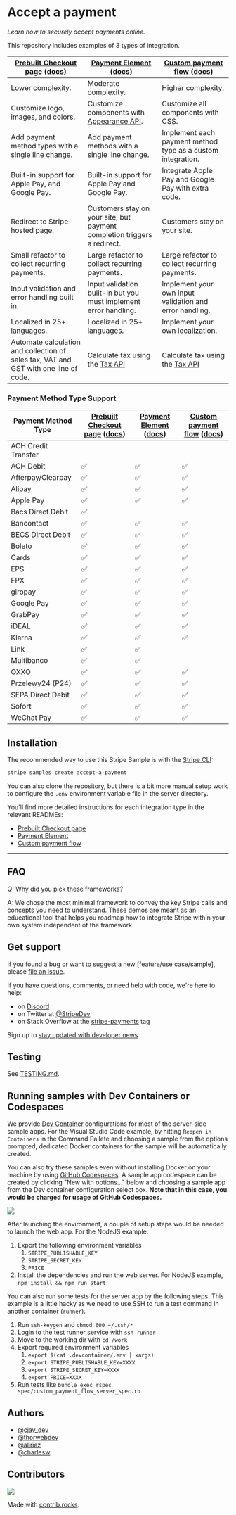 # Accept a payment

_Learn how to securely accept payments online._

This repository includes examples of 3 types of integration.

|[Prebuilt Checkout page](./prebuilt-checkout-page) ([docs](https://stripe.com/docs/payments/accept-a-payment?ui=checkout))| [Payment Element](./payment-element) ([docs](https://stripe.com/docs/payments/accept-a-payment?platform=web&ui=elements)) | [Custom payment flow](./custom-payment-flow) ([docs](https://stripe.com/docs/payments/accept-card-payments?platform=web&ui=elements)) |
|---|---|---|
| Lower complexity. | Moderate complexity. | Higher complexity. |
| Customize logo, images, and colors. | Customize components with [Appearance API](https://stripe.com/docs/stripe-js/appearance-api). | Customize all components with CSS. |
| Add payment method types with a single line change. | Add payment methods with a single line change. | Implement each payment method type as a custom integration. |
| Built-in support for Apple Pay, and Google Pay. | Built-in support for Apple Pay and Google Pay. | Integrate Apple Pay and Google Pay with extra code.|
| Redirect to Stripe hosted page. | Customers stay on your site, but payment completion triggers a redirect. |Customers stay on your site. |
| Small refactor to collect recurring payments. | Large refactor to collect recurring payments. | Large refactor to collect recurring payments. |
| Input validation and error handling built in. | Input validation built-in but you must implement error handling. | Implement your own input validation and error handling. |
| Localized in 25+ languages. | Localized in 25+ languages. |Implement your own localization. |
| Automate calculation and collection of sales tax, VAT and GST with one line of code. | Calculate tax using the [Tax API](https://stripe.com/docs/tax/custom) | Calculate tax using the [Tax API](https://stripe.com/docs/tax/custom) |


### Payment Method Type Support

|Payment Method Type | [Prebuilt Checkout page](./prebuilt-checkout-page) ([docs](https://stripe.com/docs/payments/accept-a-payment?ui=checkout))| [Payment Element](./payment-element) ([docs](https://stripe.com/docs/payments/accept-a-payment?platform=web&ui=elements)) | [Custom payment flow](./custom-payment-flow) ([docs](https://stripe.com/docs/payments/accept-card-payments?platform=web&ui=elements)) |
|---|---|---|---|
|ACH Credit Transfer|  |  | |
|ACH Debit| ✅ | ✅ | ✅ |
|Afterpay/Clearpay| ✅ | ✅ | ✅ |
|Alipay| ✅ | ✅ | ✅ |
|Apple Pay| ✅ | ✅ | ✅ |
|Bacs Direct Debit| ✅ |  |  |
|Bancontact| ✅ | ✅ | ✅ |
|BECS Direct Debit| ✅ | ✅ | ✅ |
|Boleto| ✅ | ✅ | ✅ |
|Cards| ✅ | ✅ | ✅ |
|EPS| ✅ | ✅ | ✅ |
|FPX| ✅ | ✅ | ✅ |
|giropay| ✅ | ✅ | ✅ |
|Google Pay| ✅ | ✅ | ✅ |
|GrabPay| ✅ | ✅ | ✅ |
|iDEAL| ✅ | ✅ | ✅ |
|Klarna| ✅ | ✅ | ✅ |
|Link| ✅ | ✅ |  |
|Multibanco| ✅ | ✅ |  |
|OXXO| ✅ | ✅ | ✅ |
|Przelewy24 (P24)| ✅ | ✅ | ✅ |
|SEPA Direct Debit| ✅ | ✅ | ✅ |
|Sofort| ✅ | ✅ | ✅ |
|WeChat Pay| ✅ | ✅ | ✅ |


## Installation

The recommended way to use this Stripe Sample is with the [Stripe CLI](https://stripe.com/docs/stripe-cli#install):

```sh
stripe samples create accept-a-payment
```

You can also clone the repository, but there is a bit more manual setup work to
configure the `.env` environment variable file in the server directory.

You'll find more detailed instructions for each integration type in the
relevant READMEs:

- [Prebuilt Checkout page](./prebuilt-checkout-page/README.md)
- [Payment Element](./payment-element/README.md)
- [Custom payment flow](./custom-payment-flow/README.md)

---
## FAQ

Q: Why did you pick these frameworks?

A: We chose the most minimal framework to convey the key Stripe calls and
concepts you need to understand. These demos are meant as an educational tool
that helps you roadmap how to integrate Stripe within your own system
independent of the framework.

## Get support

If you found a bug or want to suggest a new [feature/use case/sample], please [file an issue](../../issues).

If you have questions, comments, or need help with code, we're here to help:
- on [Discord](https://stripe.com/go/developer-chat)
- on Twitter at [@StripeDev](https://twitter.com/StripeDev)
- on Stack Overflow at the [stripe-payments](https://stackoverflow.com/tags/stripe-payments/info) tag

Sign up to [stay updated with developer news](https://go.stripe.global/dev-digest).


## Testing

See [TESTING.md](./TESTING.md).

## Running samples with Dev Containers or Codespaces

We provide [Dev Container](https://containers.dev/) configurations for most of the server-side sample apps. For the Visual Studio Code example, by hitting `Reopen in Containers` in the Command Pallete and choosing a sample from the options prompted, dedicated Docker containers for the sample will be automatically created.

You can also try these samples even without installing Docker on your machine by using [GitHub Codespaces](https://github.com/features/codespaces). A sample app codespace can be created by clicking "New with options..." below and choosing a sample app from the Dev container configuration select box. **Note that in this case, you would be charged for usage of GitHub Codespaces.**

![](https://github.com/stripe-samples/accept-a-payment/assets/43346/9db4688c-a71d-4624-80f1-4b79c5cae44d)

After launching the environment, a couple of setup steps would be needed to launch the web app. For the NodeJS example:

1. Export the following environment variables
    1. `STRIPE_PUBLISHABLE_KEY`
    2. `STRIPE_SECRET_KEY`
    3. `PRICE`
2. Install the dependencies and run the web server. For NodeJS example, `npm install && npm run start`

You can also run some tests for the server app by the following steps. This example is a little hacky as we need to use SSH to run a test command in another container (`runner`).

1. Run `ssh-keygen` and `chmod 600 ~/.ssh/*`
2. Login to the test runner service with `ssh runner`
3. Move to the working dir with `cd /work`
4. Export required environment variables
    1. `export $(cat .devcontainer/.env | xargs)`
    2. `export STRIPE_PUBLISHABLE_KEY=XXXX`
    3. `export STRIPE_SECRET_KEY=XXXX`
    4. `export PRICE=XXXX`
5. Run tests like `bundle exec rspec spec/custom_payment_flow_server_spec.rb `

## Authors

- [@cjav_dev](https://twitter.com/cjav_dev)
- [@thorwebdev](https://twitter.com/thorwebdev)
- [@aliriaz](https://github.com/aliriaz-stripe)
- [@charlesw](https://twitter.com/charlesw_dev)

## Contributors

<a href="https://github.com/stripe-samples/accept-a-payment/graphs/contributors">
  <img src="https://contrib.rocks/image?repo=stripe-samples/accept-a-payment" />
</a>

Made with [contrib.rocks](https://contrib.rocks).
